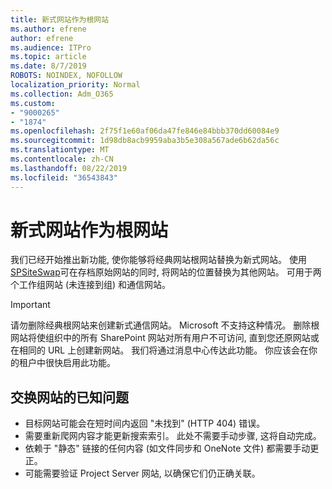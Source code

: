 ```yaml
---
title: 新式网站作为根网站
ms.author: efrene
author: efrene
ms.audience: ITPro
ms.topic: article
ms.date: 8/7/2019
ROBOTS: NOINDEX, NOFOLLOW
localization_priority: Normal
ms.collection: Adm_O365
ms.custom:
- "9000265"
- "1874"
ms.openlocfilehash: 2f75f1e60af06da47fe846e84bbb370dd60084e9
ms.sourcegitcommit: 1d98db8acb9959aba3b5e308a567ade6b62da56c
ms.translationtype: MT
ms.contentlocale: zh-CN
ms.lasthandoff: 08/22/2019
ms.locfileid: "36543843"
---
```

# <a name="modern-site-as-root-site"></a>新式网站作为根网站

我们已经开始推出新功能, 使你能够将经典网站根网站替换为新式网站。 使用[SPSiteSwap](https://docs.microsoft.com/powershell/module/sharepoint-online/invoke-spositeswap?view=sharepoint-ps)可在存档原始网站的同时, 将网站的位置替换为其他网站。 可用于两个工作组网站 (未连接到组) 和通信网站。 

>[!Important]
> 请勿删除经典根网站来创建新式通信网站。 Microsoft 不支持这种情况。 删除根网站将使组织中的所有 SharePoint 网站对所有用户不可访问, 直到您还原网站或在相同的 URL 上创建新网站。 我们将通过消息中心传达此功能。 你应该会在你的租户中很快启用此功能。

## <a name="known-issues-with-swapping-sites"></a>交换网站的已知问题
- 目标网站可能会在短时间内返回 "未找到" (HTTP 404) 错误。
- 需要重新爬网内容才能更新搜索索引。 此处不需要手动步骤, 这将自动完成。
- 依赖于 "静态" 链接的任何内容 (如文件同步和 OneNote 文件) 都需要手动更正。
- 可能需要验证 Project Server 网站, 以确保它们仍正确关联。 

